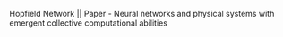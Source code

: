 Hopfield Network || Paper - Neural networks and physical systems with emergent collective computational abilities